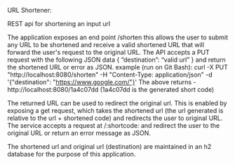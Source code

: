 URL Shortener:

REST api for shortening an input url


The application exposes an end point /shorten
this allows the user to submit any URL to be shortened
and receive a valid shortened URL that will forward the user's request to the original
URL.
The API accepts a PUT request with the following JSON data
{
“destination”: “valid url”
}
and return the shortened URL or error as JSON.
example (run on Git Bash):
curl -X PUT "http://localhost:8080/shorten" -H "Content-Type: application/json" -d '{"destination": "https://www.google.com/"}'
The above returns - 
http://localhost:8080/1a4c07dd
(1a4c07dd is the generated short code)

The returned URL can be used to redirect the original url.
This is enabled by exposing a get request, which takes the shortened url (the url generated is relative to the url + shortened code) and redirects the user to original URL.
The service accepts a request at /:shortcode: and redirect the user to the original
URL or return an error message as JSON.


The shortened url and original url (destination) are maintained in an h2 database for the purpose of this application.

